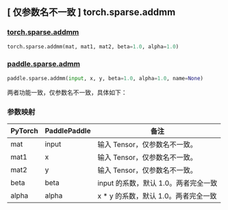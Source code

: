 ## [ 仅参数名不一致 ] torch.sparse.addmm

### [torch.sparse.addmm](https://pytorch.org/docs/stable/generated/torch.sparse.addmm.html?highlight=addmm#torch.sparse.addmm)

```python
torch.sparse.addmm(mat, mat1, mat2, beta=1.0, alpha=1.0)
```

### [paddle.sparse.admm](https://www.paddlepaddle.org.cn/documentation/docs/zh/api/paddle/sparse/addmm_cn.html)

```python
paddle.sparse.addmm(input, x, y, beta=1.0, alpha=1.0, name=None)
```

两者功能一致，仅参数名不一致，具体如下：

### 参数映射

|PyTorch |  PaddlePaddle |  备注   |
|--------|  ------------- | --------------------------------------------------------------------------------------|
|mat | input|         输入 Tensor，仅参数名不一致。|
|mat1 |      x   |输入 Tensor，仅参数名不一致。|
|mat2|y| 输入 Tensor，仅参数名不一致。|
|beta|beta| input 的系数，默认 1.0。两者完全一致|
|alpha|alpha|  x * y 的系数，默认 1.0。两者完全一致|
